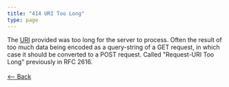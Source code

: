 ```yaml
---
title: "414 URI Too Long"
type: page
---
```

The [URI](https://en.wikipedia.org/wiki/URI) provided was too long for the server to process. Often the result of too much data being encoded as a query-string of a GET request, in which case it should be converted to a POST request. Called "Request-URI Too Long" previously in RFC 2616.<br /><br />[<-- Back](../../)
